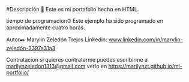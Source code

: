 #Descripción 📝 Este es mi portafolio hecho en HTML.

tiempo de programacion⏰ Este ejemplo ha sido programado en aproximadamente cuatro horas.

Autor✒️ Marylin Zeledón Trejos Linkedin: www.linkedin.com/in/marylin-zeledón-3397a31a3

Contratacion si quieres contratarme puedes escribirme a marilynzeledon1313@gmail.com
verlo en
 https://marilynzt.github.io/mi-portfolio/
